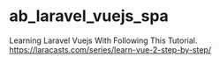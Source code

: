 # ab_laravel_vuejs_spa

Learning Laravel Vuejs With Following This Tutorial.
https://laracasts.com/series/learn-vue-2-step-by-step/
